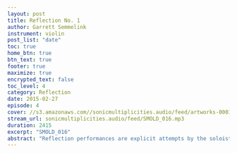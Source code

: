 ```yaml
---
layout: post
title: Reflection No. 1
author: Garrett Semmelink
instrument: violin
post_list: "date"
toc: true
home_btn: true
btn_text: true
footer: true
maximize: true
encrypted_text: false
toc_level: 4
category: Reflection
date: 2015-02-27
episode: 4
cover: //s3.amazonaws.com//sonicmultiplicities.audio/feed/artworks-000125170994-cj37zh-t500x500.jpg
stream_url: sonicmultiplicities.audio/feed/SMOLD_016.mp3
duration: 2415
excerpt: "SMOLD_016"
abstract: "Reflection performances are explicit attempts by the soloist to reflect upon their overarching SM experience, as it relates to the present time period."
---
```

